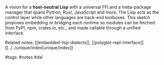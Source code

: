 A vision for a **host-neutral Lisp** with a universal FFI and a meta-package manager that spans Python, Rust, JavaScript and more. The Lisp acts as the control layer while other languages are back-end toolboxes. This sketch proposes embedding or bridging each runtime so modules can be fetched from PyPI, npm, crates.io, etc., and made callable through a unified interface.

Related notes: [[embedded-lisp-dialects]], [[polyglot-repl-interface]] [[../../unique/index|unique/index]]

#tags: #notes #dsl
